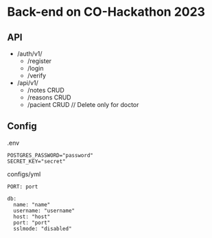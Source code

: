 # Back-end on CO-Hackathon 2023
## API
- /auth/v1/
    - /register
    - /login
    - /verify
- /api/v1/
    - /notes CRUD
    - /reasons CRUD
    - /pacient CRUD // Delete only for doctor

## Config
.env
```
POSTGRES_PASSWORD="password"
SECRET_KEY="secret"
```

configs/yml
```
PORT: port

db:
  name: "name"
  username: "username"
  host: "host"
  port: "port"
  sslmode: "disabled"
```